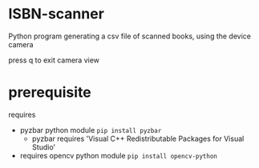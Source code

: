 # ISBN-scanner
Python program generating a csv file of scanned books, using the device camera

press q to exit camera view

# prerequisite
requires 
- pyzbar python module `pip install pyzbar`
  - pyzbar requires 'Visual C++ Redistributable Packages for Visual Studio'
- requires opencv python module `pip install opencv-python`
